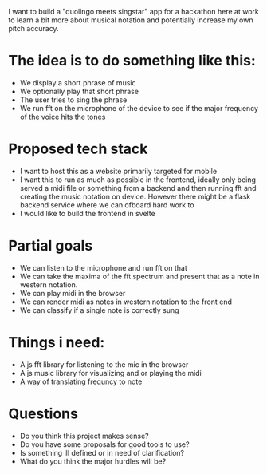I want to build a "duolingo meets singstar" app for a hackathon here at work to learn a bit more about musical notation and potentially increase my own pitch accuracy.

# The idea is to do something like this:
* We display a short phrase of music
* We optionally play that short phrase
* The user tries to sing the phrase
* We run fft on the microphone of the device to see if the major frequency of the voice hits the tones

# Proposed tech stack 
* I want to host this as a website primarily targeted for mobile
* I want this to run as much as possible in the frontend, ideally only being served a midi file or something from a backend and then running fft and creating the music notation on device. However there  might be a flask backend service where we can ofboard hard work to
* I would like to build the frontend in svelte

# Partial goals
* We can listen to the microphone and run fft on that 
* We can take the maxima of the fft spectrum and present that as a note in western notation.
* We can play midi in the browser 
* We can render midi as notes in western notation to the front end
* We can classify if a single note is correctly sung

# Things i need:
* A js fft library for listening to the mic in the browser
* A js music library for visualizing and or playing the midi
* A way of translating frequncy to note

# Questions
* Do you think this project makes sense?
* Do you have some proposals for good tools to use?
* Is something ill defined or in need of clarification?
* What do you think the major hurdles will be?
